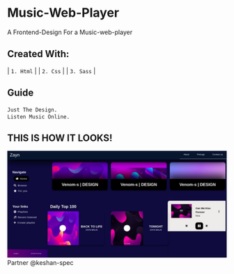 # Music-Web-Player
A Frontend-Design For a Music-web-player  <br/>

## Created With:
  | `1. Html`       |
  | `2. Css`        | 
  | `3. Sass`         |
## Guide  
    Just The Design.
    Listen Music Online.
## THIS IS HOW IT LOOKS!<br/>

![Screenshot](./screenshot.jpg)
Partner @keshan-spec
